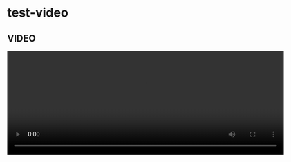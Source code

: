 # test-video

## VIDEO

<video width="640" height="240" controls>
  <source src="./shopping-list.mp4" type="video/mp4">
</video>
